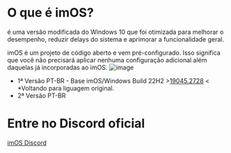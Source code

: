 # **O que é imOS?**
é uma versão modificada do Windows 10 que foi otimizada para melhorar o desempenho, reduzir delays do sistema e aprimorar a funcionalidade geral.

imOS é um projeto de código aberto e vem pré-configurado. Isso significa que você não precisará aplicar nenhuma configuração adicional além daquelas já incorporadas ao imOS.
![image](https://github.com/Evertonlps/imOS-BR/assets/11205881/9018f78d-7fbd-4825-81a6-26d0e75a1fff)


+ 1ª Versão PT-BR - Base imOS/Windows Build 22H2 >[19045.2728](https://github.com/Evertonlps/imOS-BR/releases/tag/19045.2728) < *Voltando para liguagem original.
+ 2ª Versão PT-BR

# Entre no Discord oficial

[imOS Discord](https://dsc.gg/imos)
